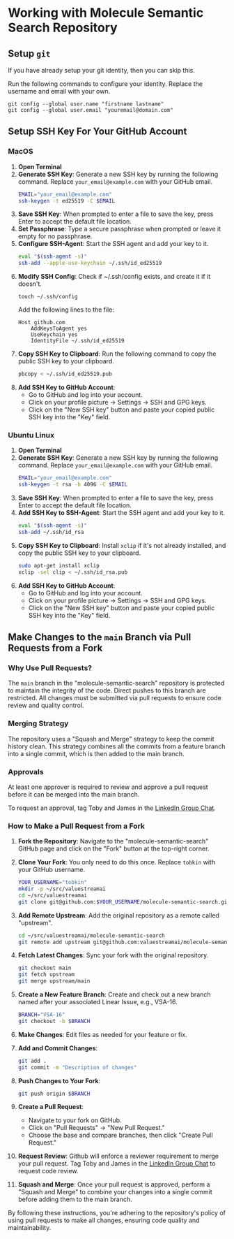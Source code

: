 # Working with Molecule Semantic Search Repository

## Setup `git`
If you have already setup your git identity, then you can skip this.

Run the following commands to configure your identity. Replace the username and email with your own.
```
git config --global user.name "firstname lastname"
git config --global user.email "youremail@domain.com"
```

## Setup SSH Key For Your GitHub Account

### MacOS

1. **Open Terminal**
1. **Generate SSH Key**: Generate a new SSH key by running the following command. Replace `your_email@example.com` with your GitHub email.
    ```bash
    EMAIL="your_email@example.com"
    ssh-keygen -t ed25519 -C $EMAIL
    ```
1. **Save SSH Key**: When prompted to enter a file to save the key, press Enter to accept the default file location.
1. **Set Passphrase**: Type a secure passphrase when prompted or leave it empty for no passphrase.
1. **Configure SSH-Agent**: Start the SSH agent and add your key to it.
    ```bash
    eval "$(ssh-agent -s)"
    ssh-add --apple-use-keychain ~/.ssh/id_ed25519
    ```
1. **Modify SSH Config**: Check if ~/.ssh/config exists, and create it if it doesn't.
    ```
    touch ~/.ssh/config
    ``` 
    Add the following lines to the file:
    ```
    Host github.com
        AddKeysToAgent yes
        UseKeychain yes
        IdentityFile ~/.ssh/id_ed25519
    ```
1. **Copy SSH Key to Clipboard**: Run the following command to copy the public SSH key to your clipboard.
    ```bash
    pbcopy < ~/.ssh/id_ed25519.pub
    ```
1. **Add SSH Key to GitHub Account**: 
    - Go to GitHub and log into your account.
    - Click on your profile picture -> Settings -> SSH and GPG keys.
    - Click on the "New SSH key" button and paste your copied public SSH key into the "Key" field.

### Ubuntu Linux

1. **Open Terminal**
1. **Generate SSH Key**: Generate a new SSH key by running the following command. Replace `your_email@example.com` with your GitHub email.
    ```bash
    EMAIL="your_email@example.com"
    ssh-keygen -t rsa -b 4096 -C $EMAIL
    ```
1. **Save SSH Key**: When prompted to enter a file to save the key, press Enter to accept the default file location.
1. **Add SSH Key to SSH-Agent**: Start the SSH agent and add your key to it.
    ```bash
    eval "$(ssh-agent -s)"
    ssh-add ~/.ssh/id_rsa
    ```
1. **Copy SSH Key to Clipboard**: Install `xclip` if it's not already installed, and copy the public SSH key to your clipboard.
    ```bash
    sudo apt-get install xclip
    xclip -sel clip < ~/.ssh/id_rsa.pub
    ```
1. **Add SSH Key to GitHub Account**: 
    - Go to GitHub and log into your account.
    - Click on your profile picture -> Settings -> SSH and GPG keys.
    - Click on the "New SSH key" button and paste your copied public SSH key into the "Key" field.

## Make Changes to the `main` Branch via Pull Requests from a Fork

### Why Use Pull Requests?
The `main` branch in the "molecule-semantic-search" repository is protected to maintain the integrity of the code. Direct pushes to this branch are restricted. All changes must be submitted via pull requests to ensure code review and quality control. 

### Merging Strategy
The repository uses a "Squash and Merge" strategy to keep the commit history clean. This strategy combines all the commits from a feature branch into a single commit, which is then added to the main branch.

### Approvals
At least one approver is required to review and approve a pull request before it can be merged into the main branch.

To request an approval, tag Toby and James in the [LinkedIn Group Chat](https://www.linkedin.com/messaging/thread/2-MjJjYTA2NjMtZDYyYS00Y2RhLWE3YzYtNjAwNjQyNzBlZWM4XzAxMw==/).

### How to Make a Pull Request from a Fork

1. **Fork the Repository**: Navigate to the "molecule-semantic-search" GitHub page and click on the "Fork" button at the top-right corner.
1. **Clone Your Fork**: You only need to do this once. Replace `tobkin` with your GitHub username.
    ```bash
    YOUR_USERNAME="tobkin"
    mkdir -p ~/src/valuestreamai
    cd ~/src/valuestreamai
    git clone git@github.com:$YOUR_USERNAME/molecule-semantic-search.git
    ```
    
1. **Add Remote Upstream**: Add the original repository as a remote called "upstream".
    ```bash
    cd ~/src/valuestreamai/molecule-semantic-search
    git remote add upstream git@github.com:valuestreamai/molecule-semantic-search.git
    ```
1. **Fetch Latest Changes**: Sync your fork with the original repository.
    ```bash
    git checkout main
    git fetch upstream
    git merge upstream/main
    ```
1. **Create a New Feature Branch**: Create and check out a new branch named after your associated Linear Issue, e.g., VSA-16.
    ```bash
    BRANCH="VSA-16"
    git checkout -b $BRANCH
    ```
1. **Make Changes**: Edit files as needed for your feature or fix.
1. **Add and Commit Changes**: 
    ```bash
    git add .
    git commit -m "Description of changes"
    ```
1. **Push Changes to Your Fork**: 
    ```bash
    git push origin $BRANCH
    ```
1. **Create a Pull Request**: 
    - Navigate to your fork on GitHub.
    - Click on "Pull Requests" -> "New Pull Request."
    - Choose the base and compare branches, then click "Create Pull Request."
1. **Request Review**: Github will enforce a reviewer requirement to merge your pull request. Tag Toby and James in the [LinkedIn Group Chat](https://www.linkedin.com/messaging/thread/2-MjJjYTA2NjMtZDYyYS00Y2RhLWE3YzYtNjAwNjQyNzBlZWM4XzAxMw==/) to request code review.

1. **Squash and Merge**: Once your pull request is approved, perform a "Squash and Merge" to combine your changes into a single commit before adding them to the main branch.

By following these instructions, you're adhering to the repository's policy of using pull requests to make all changes, ensuring code quality and maintainability.

